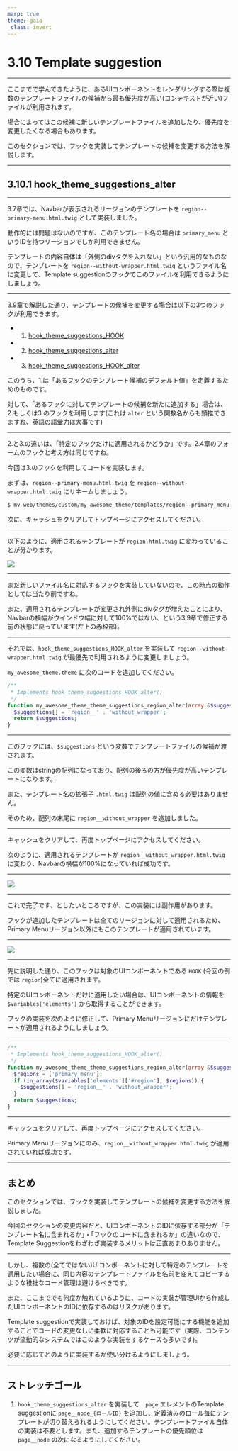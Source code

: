 ```yaml
---
marp: true
theme: gaia
_class: invert
---
```


<!-- _class: lead -->
# 3.10 Template suggestion

---

ここまでで学んできたように、あるUIコンポーネントをレンダリングする際は複数のテンプレートファイルの候補から最も優先度が高い(コンテキストが近い)ファイルが利用されます。

場合によってはこの候補に新しいテンプレートファイルを追加したり、優先度を変更したくなる場合もあります。

このセクションでは、フックを実装してテンプレートの候補を変更する方法を解説します。

---

<!-- _class: lead -->
## 3.10.1 hook_theme_suggestions_alter

---

3.7章では、Navbarが表示されるリージョンのテンプレートを `region--primary-menu.html.twig` として実装しました。

動作的には問題はないのですが、このテンプレート名の場合は `primary_menu` というIDを持つリージョンでしか利用できません。

テンプレートの内容自体は「外側のdivタグを入れない」という汎用的なものなので、テンプレートを `region--without-wrapper.html.twig` というファイル名に変更して、Template suggestionのフックでこのファイルを利用できるようにしましょう。

---

3.9章で解説した通り、テンプレートの候補を変更する場合は以下の3つのフックが利用できます。

- 1. [hook_theme_suggestions_HOOK](https://api.drupal.org/api/drupal/core%21lib%21Drupal%21Core%21Render%21theme.api.php/function/hook_theme_suggestions_HOOK/8.8.x)
- 2. [hook_theme_suggestions_alter](https://api.drupal.org/api/drupal/core%21lib%21Drupal%21Core%21Render%21theme.api.php/function/hook_theme_suggestions_alter/8.8.x)
- 3. [hook_theme_suggestions_HOOK_alter](https://api6.drupal.org/api/drupal/core%21lib%21Drupal%21Core%21Render%21theme.api.php/function/hook_theme_suggestions_HOOK_alter/8.8.x)

このうち、1.は「あるフックのテンプレート候補のデフォルト値」を定義するためのものです。

対して、「あるフックに対してテンプレートの候補を新たに追加する」場合は、2.もしくは3.のフックを利用します(これは `alter` という関数名からも類推できますね、英語の語彙力は大事です)

---

2.と3.の違いは、「特定のフックだけに適用されるかどうか」です。2.4章のフォームのフックと考え方は同じですね。

今回は3.のフックを利用してコードを実装します。

まずは、`region--primary-menu.html.twig` を `region--without-wrapper.html.twig` にリネームしましょう。

```txt
$ mv web/themes/custom/my_awesome_theme/templates/region--primary_menu.html.twig web/themes/custom/my_awesome_theme/templates/region--without-wrapper.html.twig
```

次に、キャッシュをクリアしてトップページにアクセスしてください。

---

以下のように、適用されるテンプレートが `region.html.twig` に変わっていることが分かります。

![](../asset/../assets/03_themeing_basics/10_template_suggestion/template_suggestion_1.png)

---

まだ新しいファイル名に対応するフックを実装していないので、この時点の動作としては当たり前ですね。

また、適用されるテンプレートが変更され外側にdivタグが増えたことにより、Navbarの横幅がウインドウ幅に対して100%ではない、という3.9章で修正する前の状態に戻っています(左上の赤枠部)。

---

それでは、`hook_theme_suggestions_HOOK_alter` を実装して `region--without-wrapper.html.twig` が最優先で利用されるように変更しましょう。

`my_awesome_theme.theme` に次のコードを追加してください。

```php
/**
 * Implements hook_theme_suggestions_HOOK_alter().
 */
function my_awesome_theme_theme_suggestions_region_alter(array &$suggestions, array $variables) {
  $suggestions[] = 'region__' . 'without_wrapper';
  return $suggestions;
}
```

---

このフックには、`$suggestions` という変数でテンプレートファイルの候補が渡されます。

この変数はstringの配列になっており、配列の後ろの方が優先度が高いテンプレートになります。

また、テンプレート名の拡張子 `.html.twig` は配列の値に含める必要はありません。

そのため、配列の末尾に `region__without_wrapper` を追加しました。

---

キャッシュをクリアして、再度トップページにアクセスしてください。

次のように、適用されるテンプレートが `region__without_wrapper.html.twig` に変わり、Navbarの横幅が100%になっていれば成功です。

---

![](../asset/../assets/03_themeing_basics/10_template_suggestion/template_suggestion_2.png)

---

これで完了です、としたいところですが、この実装には副作用があります。

フックが追加したテンプレートは全てのリージョンに対して適用されるため、Primary Menuリージョン以外にもこのテンプレートが適用されています。

---

![](../asset/../assets/03_themeing_basics/10_template_suggestion/template_suggestion_3.png)

---

先に説明した通り、このフックは対象のUIコンポーネントである `HOOK` (今回の例では `region`)全てに適用されます。

特定のUIコンポーネントだけに適用したい場合は、UIコンポーネントの情報を `$variables['elements']` から取得することができます。

フックの実装を次のように修正して、Primary Menuリージョンにだけテンプレートが適用されるようにしましょう。

---

```php
/**
 * Implements hook_theme_suggestions_HOOK_alter().
 */
function my_awesome_theme_theme_suggestions_region_alter(array &$suggestions, array $variables) {
  $regions = ['primary_menu'];
  if (in_array($variables['elements']['#region'], $regions)) {
    $suggestions[] = 'region__' . 'without_wrapper';
  }
  return $suggestions;
}
```

---

キャッシュをクリアして、再度トップページにアクセスしてください。

Primary Menuリージョンにのみ、`region__without_wrapper.html.twig` が適用されていれば成功です。

---

## まとめ

このセクションでは、フックを実装してテンプレートの候補を変更する方法を解説しました。

今回のセクションの変更内容だと、UIコンポーネントのIDに依存する部分が「テンプレート名に含まれるか」・「フックのコードに含まれるか」の違いなので、Template Suggestionをわざわざ実装するメリットは正直あまりありません。

---

しかし、複数の(全てではない)UIコンポーネントに対して特定のテンプレートを適用したい場合に、同じ内容のテンプレートファイルを名前を変えてコピーするような稚拙なコード管理は避けるべきです。

また、ここまででも何度か触れているように、コードの実装が管理UIから作成したUIコンポーネントのIDに依存するのはリスクがあります。

Template suggestionで実装しておけば、対象のIDを設定可能にする機能を追加することでコードの変更なしに柔軟に対応することも可能です（実際、コンテンツが流動的なシステムではこのような実装をするケースも多いです)。

必要に応じてどのように実装するか使い分けるようにしましょう。

---

## ストレッチゴール

1. `hook_theme_suggestions_alter` を実装して　`page` エレメントのTemplate suggestionに `page__node_{ロールID}` を追加し、定義済みのロール毎にテンプレートが切り替えられるようにしてください。テンプレートファイル自体の実装は不要とします。また、追加するテンプレートの優先順位は `page__node` の次になるようにしてください。
